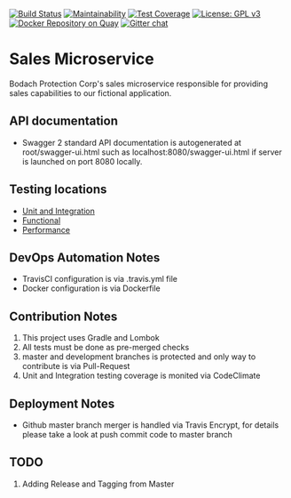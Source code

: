 [![Build Status](https://travis-ci.org/devopsicon/sales-microservice.svg?branch=develop)](https://travis-ci.org/devopsicon/sales-microservice)
[![Maintainability](https://api.codeclimate.com/v1/badges/630cd6efec7556bb413f/maintainability)](https://codeclimate.com/github/devopsicon/sales-microservice/maintainability)
[![Test Coverage](https://api.codeclimate.com/v1/badges/630cd6efec7556bb413f/test_coverage)](https://codeclimate.com/github/devopsicon/sales-microservice/test_coverage)
[![License: GPL v3](https://img.shields.io/badge/License-GPL%20v3-blue.svg)](https://www.gnu.org/licenses/gpl-3.0)
[![Docker Repository on Quay](https://quay.io/repository/devopsicon/salesmicroservice/status "Docker Repository on Quay")](https://quay.io/repository/devopsicon/salesmicroservice)
[![Gitter chat](https://badges.gitter.im/gitterHQ/gitter.png)](https://gitter.im/devopsicon/java)


# Sales Microservice
Bodach Protection Corp's sales microservice responsible for providing sales capabilities to our fictional
application.

## API documentation
* Swagger 2 standard API documentation is autogenerated at root/swagger-ui.html such as localhost:8080/swagger-ui.html if server is launched on port 8080 locally.

## Testing locations
* [Unit and Integration](https://github.com/devopsicon/sales-microservice/tree/develop/src/test/java/com/devopsicon/microservices/sales)
* [Functional](https://github.com/devopsicon/sales-microservice/tree/develop/src/cucumberTest)
* [Performance](https://github.com/devopsicon/sales-microservice/tree/develop/src/perfTest)

## DevOps Automation Notes
* TravisCI configuration is via .travis.yml file
* Docker configuration is via Dockerfile

## Contribution Notes
1. This project uses Gradle and Lombok
2. All tests must be done as pre-merged checks
3. master and development branches is protected and only way to contribute is via Pull-Request
4. Unit and Integration testing coverage is monited via CodeClimate

## Deployment Notes
- Github master branch merger is handled via Travis Encrypt, for details please take a look at push commit code to master branch


## TODO
1. Adding Release and Tagging from Master

